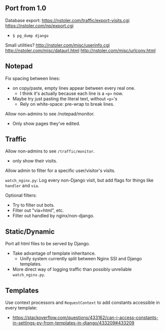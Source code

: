 Port from 1.0
--------

Database export:
https://nstoler.com/traffic/export-visits.cgi
https://nstoler.com/np/export.cgi
- `$ pg_dump django`

Small utilities?
http://nstoler.com/misc/userinfo.cgi
http://nstoler.com/misc/dataurl.html
http://nstoler.com/misc/urlconv.html

Notepad
-------

Fix spacing between lines:
* on copy/paste, empty lines appear between every real one.
    - I think it's actually because each line is a `<p>` now.
* Maybe try just pasting the literal text, without `<p>`'s
    - Rely on white-space: pre-wrap to break lines.

Allow non-admins to see /notepad/monitor.
- Only show pages they've edited.

Traffic
-------
Allow non-admins to see `/traffic/monitor`.
- only show their visits.

Allow admin to filter for a specific user/visitor's visits.

`watch_nginx.py`: Log every non-Django visit, but add flags for things like `handler` and `via`.

Optional filters:
- Try to filter out bots.
- Filter out "via=html", etc.
- Filter out handled by nginx/non-django.

Static/Dynamic
----------
Port all html files to be served by Django.
- Take advantage of template inheritance.
    - Unify system currently split between Nginx SSI and Django templates.
- More direct way of logging traffic than possibly unreliable `watch_nginx.py`.

Templates
---------
Use context processors and `RequestContext` to add constants accessible in every template:
- https://stackoverflow.com/questions/433162/can-i-access-constants-in-settings-py-from-templates-in-django/433209#433209
